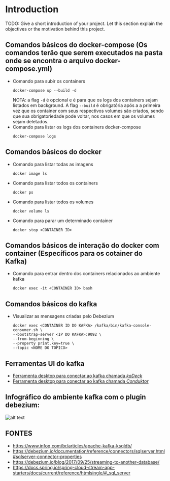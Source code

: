 # Introduction 
TODO: Give a short introduction of your project. Let this section explain the objectives or the motivation behind this project. 


## Comandos básicos do docker-compose (Os comandos terão que serem executados na pasta onde se encontra o arquivo docker-compose.yml)
- Comando para subir os containers
  ```
  docker-compose up --build -d
  ```
  NOTA: a flag ```-d``` é opcional e é para que os logs dos containers sejam listados em background.
  A  flag ```--build``` é obrigatória após a a primeira vez que os container com seus respectivos volumes são criados, sendo que sua obrigatoriedade pode voltar, nos casos em que os volumes sejam deletados.
- Comando para listar os logs dos containers docker-compose
  ```
  docker-compose logs
  ```
## Comandos básicos do docker
- Comando para listar todas as imagens
  ```
  docker image ls
  ```
- Comando para listar todos os containers
  ```
  docker ps
  ```
- Comando para listar todos os volumes
  ```
  docker volume ls
  ```
- Comando para parar um determinado container
  ```
  docker stop <CONTAINER ID>
  ```
## Comandos básicos de interação do docker com container (Específicos para os cotainer do Kafka)
- Comando para entrar dentro dos containers relacionados ao ambiente kafka
  ```
  docker exec -it <CONTAINER ID> bash
  ```
## Comandos básicos do kafka
- Visualizar as mensagens criadas pelo Debezium
  ```
  docker exec <CONTAINER ID DO KAFKA> /kafka/bin/kafka-console-consumer.sh \
  --bootstrap-server <IP DO KAFKA>:9092 \
  --from-beginning \
  --property print.key=true \
  --topic <NOME DO TOPICO>
  ```
## Ferramentas UI do kafka
- [Ferramenta desktop para conectar ao kafka chamada _kaDeck_](https://www.getkadeck.com/#/)
- [Ferramenta desktop para conectar ao kafka chamada _Conduktor_](https://www.conduktor.io/download/)
## Infográfico do ambiente kafka com o plugin debezium: 
![alt text](https://s3.amazonaws.com/imagens-hml.araujo.com.br/apresentacao_debezium_kafka.jpg "migração de dados sql server para postgresql")



## FONTES
- https://www.infoq.com/br/articles/apache-kafka-ksqldb/
- https://debezium.io/documentation/reference/connectors/sqlserver.html#sqlserver-connector-properties
- https://debezium.io/blog/2017/09/25/streaming-to-another-database/
- https://docs.spring.io/spring-cloud-stream-app-starters/docs/current/reference/htmlsingle/#_sql_server
